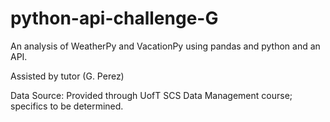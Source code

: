 # python-api-challenge-G
An analysis of WeatherPy and VacationPy using pandas and python and an API.

Assisted by tutor (G. Perez)

Data Source: Provided through UofT SCS Data Management course; specifics to be determined.
